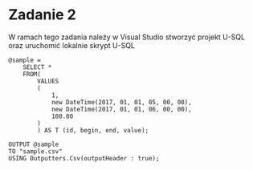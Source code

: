 # Zadanie 2

W ramach tego zadania należy w Visual Studio stworzyć projekt U-SQL oraz uruchomić lokalnie skrypt U-SQL

```mssql
@sample =
    SELECT *
    FROM(
        VALUES
        (
            1,
            new DateTime(2017, 01, 01, 05, 00, 00),
            new DateTime(2017, 01, 01, 06, 00, 00),
            100.00
        )
        ) AS T (id, begin, end, value);

OUTPUT @sample
TO "sample.csv"
USING Outputters.Csv(outputHeader : true);
```

